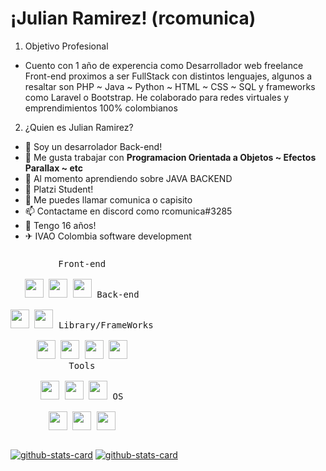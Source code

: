 # ¡Julian Ramirez! (rcomunica)

1. Objetivo Profesional
- Cuento con 1 año de experencia como Desarrollador web freelance Front-end proximos a ser FullStack
con distintos lenguajes, algunos a resaltar son PHP ~ Java ~ Python ~
HTML ~ CSS ~ SQL y frameworks como Laravel o Bootstrap. He
colaborado para redes virtuales y emprendimientos 100% colombianos 

2. ¿Quien es Julian Ramirez?
 - 👀 Soy un desarrolador Back-end!
 - 🎇 Me gusta trabajar con **Programacion Orientada a Objetos ~ Efectos Parallax ~ etc**
 - 🌱 Al momento aprendiendo sobre JAVA BACKEND
 - 💚 Platzi Student!
 - 💞️ Me puedes llamar comunica o capisito
 - 📫 Contactame en discord como rcomunica#3285
 - 🚨 Tengo 16 años!
 - ✈ IVAO Colombia software development

<!---
rcomunica/rcomunica is a ✨ special ✨ repository because its `README.md` (this file) appears on your GitHub profile.
You can click the Preview link to take a look at your changes.
--->

<p style="display: inline-block;" align="center">
  <kbd>
    <kbd>Front-end</kbd>
    <br>
    <br>
    <img width="30px" src="https://cdn.jsdelivr.net/gh/devicons/devicon/icons/html5/html5-original.svg" /> 
    <img width="30px" src="https://cdn.jsdelivr.net/gh/devicons/devicon/icons/css3/css3-plain.svg" />
    <img width="30px" src="https://cdn.jsdelivr.net/gh/devicons/devicon/icons/javascript/javascript-original.svg" />
  </kbd>
  <kbd>
    <kbd>Back-end</kbd>
    <br>
    <br>
    <img width="30px" src="https://cdn.jsdelivr.net/gh/devicons/devicon/icons/php/php-original.svg" />
    <img width="30px" src="https://cdn.jsdelivr.net/gh/devicons/devicon/icons/typescript/typescript-original.svg" />
  </kbd>
  <kbd>
    <kbd>Library/FrameWorks</kbd>
    <br>
    <br>
    <img width="30px" src="https://cdn.jsdelivr.net/gh/devicons/devicon/icons/tailwindcss/tailwindcss-plain.svg" />
    <img width="30px" src="https://cdn.jsdelivr.net/gh/devicons/devicon/icons/bootstrap/bootstrap-original.svg" />
    <img width="30px" src="https://cdn.jsdelivr.net/gh/devicons/devicon/icons/react/react-original.svg" />
    <img width="30px" src="https://cdn.jsdelivr.net/gh/devicons/devicon/icons/vuejs/vuejs-original.svg" />
  </kbd>
  <br>
  <kbd>
    <kbd>Tools</kbd>
    <br>
    <br>
    <img width="30px" src="https://cdn.jsdelivr.net/gh/devicons/devicon/icons/vscode/vscode-original.svg" />
    <img width="30px" src="https://github.com/termux/termux-app/raw/master/app/src/main/res/mipmap-xxxhdpi/ic_launcher.png" />
    <img width="30px" src="https://upload.wikimedia.org/wikipedia/commons/thumb/b/b2/Repl.it_logo.svg/512px-Repl.it_logo.svg.png">
  </kbd>
  <kbd>
    <kbd>OS</kbd>
    <br>
    <br>
    <img width="30px" src="https://cdn.jsdelivr.net/gh/devicons/devicon/icons/linux/linux-original.svg" />
    <img width="30px" src="https://cdn.jsdelivr.net/gh/devicons/devicon/icons/android/android-original.svg" />
    <img width="30px" src="https://cdn.jsdelivr.net/gh/devicons/devicon/icons/windows8/windows8-original.svg" />
  </kbd>
</p>

[![github-stats-card](https://kasroudra-stats-card.onrender.com/user?user=rcomunica&theme=tokyonight)](https://github.com/KasRoudra/github-stats-card)
[![github-stats-card](https://kasroudra-stats-card.onrender.com/lang?user=rcomunica&theme=tokyonight&width=500&height=500&exclude_lang=Shell,CSS)](https://github.com/KasRoudra/github-stats-card)
